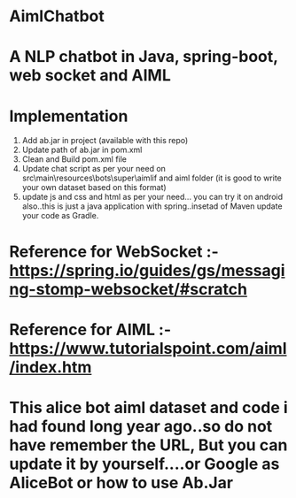 # AimlChatbot
# A NLP chatbot in Java, spring-boot, web socket and AIML

# Implementation
1. Add ab.jar in project (available with this repo)
2. Update path of ab.jar in pom.xml
3. Clean and Build pom.xml file
4. Update chat script as per your need on src\main\resources\bots\super\aimlif and aiml folder (it is good to write your own dataset based on this format)
5. update js and css and html as per your need... you can try it on android also..this is just a java application with spring..insetad of Maven update your code as Gradle.

# Reference for WebSocket :- https://spring.io/guides/gs/messaging-stomp-websocket/#scratch
# Reference for AIML :- https://www.tutorialspoint.com/aiml/index.htm
# This alice bot aiml dataset and code i had found long year ago..so do not have remember the URL, But you can update it by yourself....or Google as AliceBot or how to use Ab.Jar

